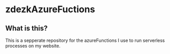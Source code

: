 # zdezkAzureFuctions

## What is this?

This is a sepperate repository for the azureFunctions I use to run serverless processes on my website.

